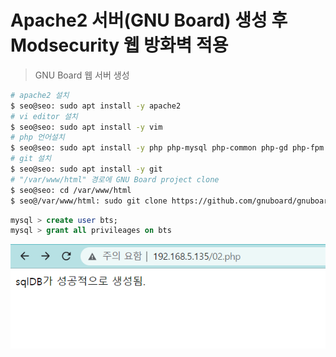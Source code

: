 # Apache2 서버(GNU Board) 생성 후 Modsecurity 웹 방화벽 적용 
> GNU Board 웹 서버 생성 
```bash
# apache2 설치
$ seo@seo: sudo apt install -y apache2
# vi editor 설치
$ seo@seo: sudo apt install -y vim
# php 언어설치
$ seo@seo: sudo apt install -y php php-mysql php-common php-gd php-fpm php-xml php-json php-curl
# git 설치
$ seo@seo: sudo apt install -y git
# "/var/www/html" 경로에 GNU Board project clone 
$ seo@seo: cd /var/www/html
$ seo@/var/www/html: sudo git clone https://github.com/gnuboard/gnuboard5
```
```sql
mysql > create user bts;
mysql > grant all privileages on bts
```
![picture 10](../assets/images/20220516-143455.png)  
